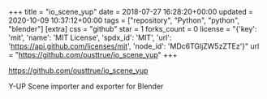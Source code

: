 +++
title = "io_scene_yup"
date = 2018-07-27 16:28:20+00:00
updated = 2020-10-09 10:37:12+00:00
tags = ["repository", "Python", "python", "blender"]
[extra]
css = "github"
star = 1
forks_count = 0
license = "{'key': 'mit', 'name': 'MIT License', 'spdx_id': 'MIT', 'url': 'https://api.github.com/licenses/mit', 'node_id': 'MDc6TGljZW5zZTEz'}"
url = "https://github.com/ousttrue/io_scene_yup"
+++

<https://github.com/ousttrue/io_scene_yup>

Y-UP Scene importer and exporter for Blender
